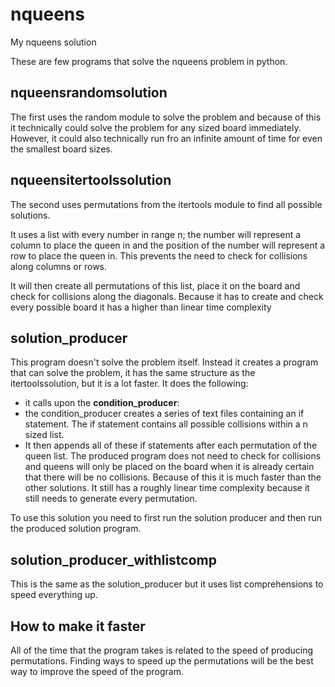 # nqueens
My nqueens solution

These are few programs that solve the nqueens problem in python. 

<h2> nqueensrandomsolution </h2>
The first uses the random module to solve the problem and because of this it technically could solve the problem for any sized board immediately. However, it could also technically run fro an infinite amount of time for even the smallest board sizes.

<h2> nqueensitertoolssolution </h2>
The second uses permutations from the itertools module to find all possible solutions.

It uses a list with every number in range n; the number will represent a column to place the queen in and the position of the number will represent a row to place the queen in. This prevents the need to check for collisions along columns or rows. 

It will then create all permutations of this list, place it on the board and check for collisions along the diagonals. Because it has to create and check every possible board it has a higher than linear time complexity

<h2> solution_producer </h2>
This program doesn't solve the problem itself. Instead it creates a program that can solve the problem, it has the same structure as the itertoolssolution, but it is a lot faster. It does the following: 
<ul>
  <li> it calls upon the <b>condition_producer</b>: 
    <li> the condition_producer creates a series of text files containing an if statement. The if statement contains all possible collisions within a n sized list.</li>
   <li> It then appends all of these if statements after each permutation of the queen list. 
The produced program does not need to check for collisions and queens will only be placed on the board when it is already certain that there will be no collisions. Because of this it is much faster than the other solutions. It still has a roughly linear time complexity because it still needs to generate every permutation. </li>
</li>
</ul>
To use this solution you need to first run the solution producer and then run the produced solution program. 

<h2> solution_producer_withlistcomp </h2> 
This is the same as the solution_producer but it uses list comprehensions to speed everything up. 

<h2> How to make it faster </h2> 
All of the time that the program takes is related to the speed of producing permutations. Finding ways to speed up the permutations will be the best way to improve the speed of the program. 
